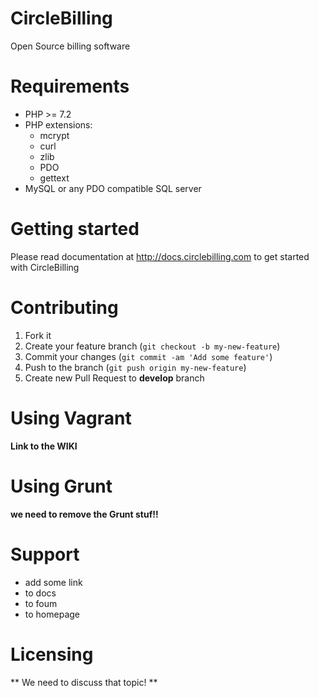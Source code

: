 CircleBilling 
================================================================================
Open Source billing software

Requirements
================================================================================

* PHP >= 7.2
* PHP extensions:
  * mcrypt
  * curl
  * zlib
  * PDO
  * gettext
* MySQL or any PDO compatible SQL server

Getting started
================================================================================

Please read documentation at http://docs.circlebilling.com to get started
with CircleBilling

Contributing
================================================================================

1. Fork it
2. Create your feature branch (`git checkout -b my-new-feature`)
3. Commit your changes (`git commit -am 'Add some feature'`)
4. Push to the branch (`git push origin my-new-feature`)
5. Create new Pull Request to **develop** branch

Using Vagrant
================================================================================
**Link to the WIKI**

Using Grunt
===========
**we need to remove the Grunt stuf!!**


Support
================================================================================

* add some link
* to docs
* to foum
* to homepage

Licensing
================================================================================

** We need to discuss that topic! **